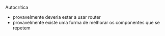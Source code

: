 Autocrítica

- provavelmente deveria estar a usar router
- provavelmente existe uma forma de melhorar os componentes que se repetem
